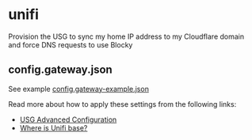 # unifi

Provision the USG to sync my home IP address to my Cloudflare domain and force DNS requests to use Blocky

## config.gateway.json

See example [config.gateway-example.json](../docs/config.gateway-example.json)

Read more about how to apply these settings from the following links:

- [USG Advanced Configuration](https://help.ubnt.com/hc/en-us/articles/215458888-UniFi-USG-Advanced-Configuration)
- [Where is Unifi base?](https://help.ubnt.com/hc/en-us/articles/115004872967)